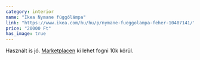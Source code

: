 ```yaml
---
category: interior
name: "Ikea Nymane függőlámpa"
link: "https://www.ikea.com/hu/hu/p/nymane-fueggolampa-feher-10407141/"
price: "20000 Ft"
has_image: true
---
```

Használt is jó. [Marketplacen](https://www.facebook.com/marketplace/109248235762687/search/?query=nymane) ki lehet fogni 10k körül.